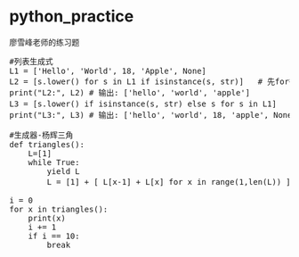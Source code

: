 # python_practice
廖雪峰老师的练习题

<pre>
#列表生成式
L1 = ['Hello', 'World', 18, 'Apple', None]
L2 = [s.lower() for s in L1 if isinstance(s, str)]   # 先for循环，再if筛选，再s.lower
print("L2:", L2) # 输出: ['hello', 'world', 'apple']
L3 = [s.lower() if isinstance(s, str) else s for s in L1]   # 先for循环，再if筛选（True则s.lower，False则返回s）
print("L3:", L3) # 输出: ['hello', 'world', 18, 'apple', None]

#生成器-杨辉三角
def triangles():
    L=[1]
    while True:
        yield L
        L = [1] + [ L[x-1] + L[x] for x in range(1,len(L)) ] + [1] # +号用于组合列表

i = 0
for x in triangles():
    print(x)
    i += 1
    if i == 10:
        break
</pre>